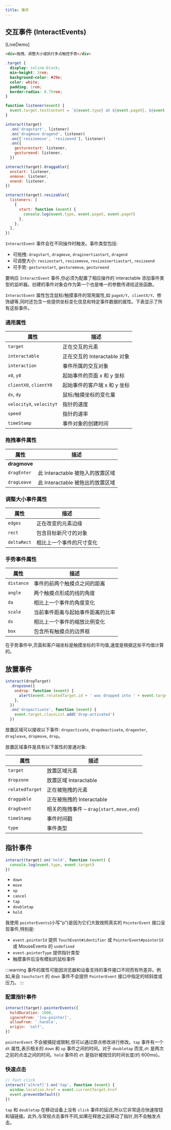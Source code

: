 ```yaml
---
title: 事件
---
```


## 交互事件 (InteractEvents)

<!-- <LiveDemo :demoHtml="import('@/demos/events/actions.html?raw')" :removeNext="3"/> -->
[LiveDemo]

```html
<div>拖拽、调整大小或执行多点触控手势</div>
```

```css
.target {
  display: inline-block;
  min-height: 3rem;
  background-color: #29e;
  color: white;
  padding: 1rem;
  border-radius: 0.75rem;
}
```

```javascript
function listener(event) {
  event.target.textContent = `${event.type} at ${event.pageX}, ${event.pageY}`
}

interact(target)
  .on('dragstart', listener)
  .on('dragmove dragend', listener)
  .on(['resizemove', 'resizeend'], listener)
  .on({
    gesturestart: listener,
    gestureend: listener,
  })

interact(target).draggable({
  onstart: listener,
  onmove: listener,
  onend: listener,
})

interact(target).resizable({
  listeners: [
    {
      start: function (event) {
        console.log(event.type, event.pageX, event.pageY)
      },
    },
  ],
})
```

`InteractEvent` 事件会在不同操作时触发。事件类型包括:

- 可拖拽: `dragstart`, `dragmove`, `draginertiastart`, `dragend` 
- 可调整大小: `resizestart`, `resizemove`, `resizeinertiastart`, `resizeend`
- 可手势: `gesturestart`, `gesturemove`, `gestureend`

要响应 `InteractEvent` 事件,你必须为配置了相应操作的 interactable 添加事件类型的监听器。创建的事件对象会作为第一个也是唯一的参数传递给这些函数。

`InteractEvent` 属性包含鼠标/触摸事件的常用属性,如 `pageX/Y`、`clientX/Y`、修饰键等,同时还包含一些提供坐标变化信息和特定事件数据的属性。下表显示了所有这些事件。

### 通用属性

| 属性 | 描述 |
|------|------|
| `target` | 正在交互的元素 |
| `interactable` | 正在交互的 Interactable 对象 |
| `interaction` | 事件所属的交互对象 |
| `x0`, `y0` | 起始事件的页面 x 和 y 坐标 |
| `clientX0`, `clientY0` | 起始事件的客户端 x 和 y 坐标 |
| `dx`, `dy` | 鼠标/触摸坐标的变化量 |
| `velocityX`, `velocityY` | 指针的速度 |
| `speed` | 指针的速率 |
| `timeStamp` | 事件对象的创建时间 |

### 拖拽事件属性

| 属性 | 描述 |
|------|------|
| **dragmove** | |
| `dragEnter` | 此 Interactable 被拖入的放置区域 |
| `dragLeave` | 此 Interactable 被拖出的放置区域 |

### 调整大小事件属性

| 属性 | 描述 |
|------|------|
| `edges` | 正在改变的元素边缘 |
| `rect` | 包含目标新尺寸的对象 |
| `deltaRect` | 相比上一个事件的尺寸变化 |

### 手势事件属性

| 属性 | 描述 |
|------|------|
| `distance` | 事件的前两个触摸点之间的距离 |
| `angle` | 两个触摸点形成的线的角度 |
| `da` | 相比上一个事件的角度变化 |
| `scale` | 当前事件距离与起始事件距离的比率 |
| `ds` | 相比上一个事件的缩放比例变化 |
| `box` | 包含所有触摸点的边界框 |

在手势事件中,页面和客户端坐标是触摸坐标的平均值,速度是根据这些平均值计算的。

## 放置事件

```javascript
interact(dropTarget)
  .dropzone({
    ondrop: function (event) {
      alert(event.relatedTarget.id + ' was dropped into ' + event.target.id)
    },
  })
  .on('dropactivate', function (event) {
    event.target.classList.add('drop-activated')
  })
```

放置区域可以接收以下事件: `dropactivate`, `dropdeactivate`, `dragenter`, `dragleave`, `dropmove`, `drop`。

放置区域事件是具有以下属性的普通对象:

| 属性 | 描述 |
|------|------|
| `target` | 放置区域元素 |
| `dropzone` | 放置区域 Interactable |
| `relatedTarget` | 正在被拖拽的元素 |
| `draggable` | 正在被拖拽的 Interactable |
| `dragEvent` | 相关的拖拽事件 – `drag{start,move,end}` |
| `timeStamp` | 事件时间戳 |
| `type` | 事件类型 |

## 指针事件

```javascript
interact(target).on('hold', function (event) {
  console.log(event.type, event.target)
})
```

- `down`
- `move`
- `up`
- `cancel`
- `tap`
- `doubletap`
- `hold`

我使用 `pointerEvents`(小写"p")是因为它们大致按照真实的 `PointerEvent` 接口呈现事件,特别是:

- `event.pointerId` 提供 `TouchEvent#identifier` 或 `PointerEvent#pointerId` 或 MouseEvents 的 `undefined`
- `event.pointerType` 提供指针类型
- 触摸事件后没有模拟的鼠标事件

:::warning
事件的属性可能因浏览器和设备支持的事件接口不同而有所差异。例如,来自 `touchstart` 的 `down` 事件不会提供 `PointerEvent` 接口中指定的倾斜度或压力。
:::

### 配置指针事件

```javascript
interact(target).pointerEvents({
  holdDuration: 1000,
  ignoreFrom: '[no-pointer]',
  allowFrom: '.handle',
  origin: 'self',
})
```

`pointerEvent` 不会被捕捉或限制,但可以通过原点修改进行修改。`tap` 事件有一个 `dt` 属性,表示相关的 `down` 和 `up` 事件之间的时间。对于 `doubletap` 而言,`dt` 是两次之前的点击之间的时间。`hold` 事件的 `dt` 是指针被按住的时间长度(约 600ms)。

### 快速点击

```javascript
// fast click
interact('a[href]').on('tap', function (event) {
  window.location.href = event.currentTarget.href
  event.preventDefault()
})
```

`tap` 和 `doubletap` 在移动设备上没有 `click` 事件的延迟,所以它非常适合快速按钮和锚链接。此外,与常规点击事件不同,如果在释放之前移动了指针,则不会触发点击。
